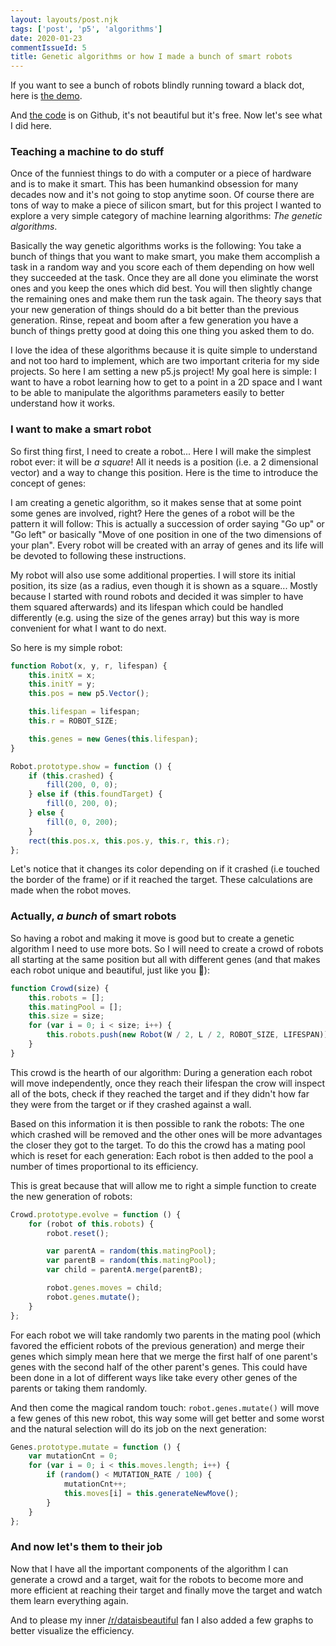 ```yaml
---
layout: layouts/post.njk
tags: ['post', 'p5', 'algorithms']
date: 2020-01-23
commentIssueId: 5
title: Genetic algorithms or how I made a bunch of smart robots
---
```


If you want to see a bunch of robots blindly running toward a black dot, here is [the demo](https://statox.github.io/p5-genetics/).

And [the code](https://github.com/statox/p5-genetics) is on Github, it's not beautiful but it's free. Now let's see what I did here.

### Teaching a machine to do stuff

Once of the funniest things to do with a computer or a piece of hardware and is to make it smart. This has been humankind obsession for many decades now and it's not going to stop anytime soon. Of course there are tons of way to make a piece of silicon smart, but for this project I wanted to explore a very simple category of machine learning algorithms: _The genetic algorithms_.

Basically the way genetic algorithms works is the following: You take a bunch of things that you want to make smart, you make them accomplish a task in a random way and you score each of them depending on how well they succeeded at the task. Once they are all done you eliminate the worst ones and you keep the ones which did best. You will then slightly change the remaining ones and make them run the task again. The theory says that your new generation of things should do a bit better than the previous generation. Rinse, repeat and boom after a few generation you have a bunch of things pretty good at doing this one thing you asked them to do.

I love the idea of these algorithms because it is quite simple to understand and not too hard to implement, which are two important criteria for my side projects. So here I am setting a new p5.js project! My goal here is simple: I want to have a robot learning how to get to a point in a 2D space and I want to be able to manipulate the algorithms parameters easily to better understand how it works.

### I want to make a smart robot

So first thing first, I need to create a robot... Here I will make the simplest robot ever: it will be _a square_! All it needs is a position (i.e. a 2 dimensional vector) and a way to change this position. Here is the time to introduce the concept of genes:

I am creating a genetic algorithm, so it makes sense that at some point some genes are involved, right? Here the genes of a robot will be the pattern it will follow: This is actually a succession of order saying "Go up" or "Go left" or basically "Move of one position in one of the two dimensions of your plan". Every robot will be created with an array of genes and its life will be devoted to following these instructions.

My robot will also use some additional properties. I will store its initial position, its size (as a radius, even though it is shown as a square... Mostly because I started with round robots and decided it was simpler to have them squared afterwards) and its lifespan which could be handled differently (e.g. using the size of the genes array) but this way is more convenient for what I want to do next.

So here is my simple robot:

```js
function Robot(x, y, r, lifespan) {
    this.initX = x;
    this.initY = y;
    this.pos = new p5.Vector();

    this.lifespan = lifespan;
    this.r = ROBOT_SIZE;

    this.genes = new Genes(this.lifespan);
}

Robot.prototype.show = function () {
    if (this.crashed) {
        fill(200, 0, 0);
    } else if (this.foundTarget) {
        fill(0, 200, 0);
    } else {
        fill(0, 0, 200);
    }
    rect(this.pos.x, this.pos.y, this.r, this.r);
};
```

Let's notice that it changes its color depending on if it crashed (i.e touched the border of the frame) or if it reached the target. These calculations are made when the robot moves.

### Actually, _a bunch_ of smart robots

So having a robot and making it move is good but to create a genetic algorithm I need to use more bots. So I will need to create a crowd of robots all starting at the same position but all with different genes (and that makes each robot unique and beautiful, just like you 🤗):

```js
function Crowd(size) {
    this.robots = [];
    this.matingPool = [];
    this.size = size;
    for (var i = 0; i < size; i++) {
        this.robots.push(new Robot(W / 2, L / 2, ROBOT_SIZE, LIFESPAN));
    }
}
```

This crowd is the hearth of our algorithm: During a generation each robot will move independently, once they reach their lifespan the crow will inspect all of the bots, check if they reached the target and if they didn't how far they were from the target or if they crashed against a wall.

Based on this information it is then possible to rank the robots: The one which crashed will be removed and the other ones will be more advantages the closer they got to the target. To do this the crowd has a mating pool which is reset for each generation: Each robot is then added to the pool a number of times proportional to its efficiency.

This is great because that will allow me to right a simple function to create the new generation of robots:

```js
Crowd.prototype.evolve = function () {
    for (robot of this.robots) {
        robot.reset();

        var parentA = random(this.matingPool);
        var parentB = random(this.matingPool);
        var child = parentA.merge(parentB);

        robot.genes.moves = child;
        robot.genes.mutate();
    }
};
```

For each robot we will take randomly two parents in the mating pool (which favored the efficient robots of the previous generation) and merge their genes which simply mean here that we merge the first half of one parent's genes with the second half of the other parent's genes. This could have been done in a lot of different ways like take every other genes of the parents or taking them randomly.

And then come the magical random touch: `robot.genes.mutate()` will move a few genes of this new robot, this way some will get better and some worst and the natural selection will do its job on the next generation:

```js
Genes.prototype.mutate = function () {
    var mutationCnt = 0;
    for (var i = 0; i < this.moves.length; i++) {
        if (random() < MUTATION_RATE / 100) {
            mutationCnt++;
            this.moves[i] = this.generateNewMove();
        }
    }
};
```

### And now let's them to their job

Now that I have all the important components of the algorithm I can generate a crowd and a target, wait for the robots to become more and more efficient at reaching their target and finally move the target and watch them learn everything again.

And to please my inner [/r/dataisbeautiful](http://reddit.com/r/dataisbeautiful) fan I also added a few graphs to better visualize the efficiency.
